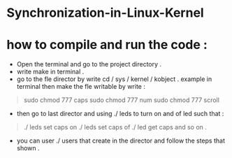 # Synchronization-in-Linux-Kernel



# how to compile and run the code :

- Open the terminal and go to the project directory .
- write make in terminal .
- go to the fle director by write
cd / sys / kernel / kobject . example in terminal then
make the fle writable by write :
> sudo chmod 777 caps
> sudo chmod 777 num
> sudo chmod 777 scroll
- then go to last director and using ./ leds to turn on
and of led such that :
> ./ leds set caps on
> ./ leds set caps of
> ./ led get caps
and so on .


- you can user ./ users that create in the director and
follow the steps that shown .



